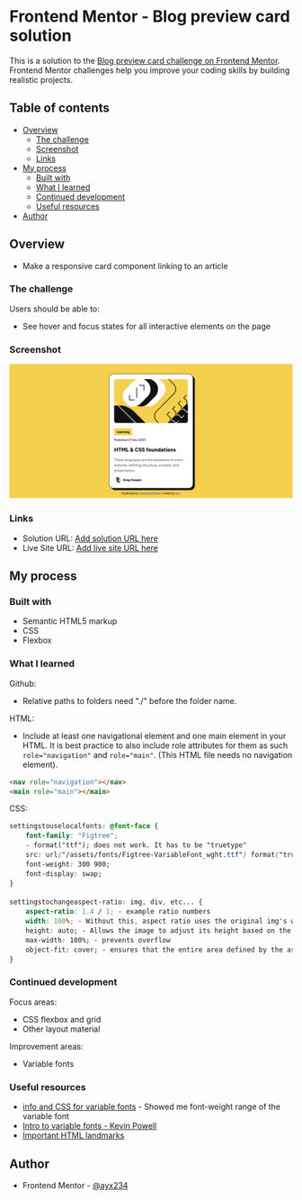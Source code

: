 <!-- @format -->

# Frontend Mentor - Blog preview card solution

This is a solution to the [Blog preview card challenge on Frontend Mentor](https://www.frontendmentor.io/challenges/blog-preview-card-ckPaj01IcS). Frontend Mentor challenges help you improve your coding skills by building realistic projects.

## Table of contents

-   [Overview](#overview)
    -   [The challenge](#the-challenge)
    -   [Screenshot](#screenshot)
    -   [Links](#links)
-   [My process](#my-process)
    -   [Built with](#built-with)
    -   [What I learned](#what-i-learned)
    -   [Continued development](#continued-development)
    -   [Useful resources](#useful-resources)
-   [Author](#author)

## Overview

-   Make a responsive card component linking to an article

### The challenge

Users should be able to:

-   See hover and focus states for all interactive elements on the page

### Screenshot

![](./screenshot.png)

### Links

-   Solution URL: [Add solution URL here](https://github.com/ayx234/blog-preview-card-main)
-   Live Site URL: [Add live site URL here](https://ayx234.github.io/blog-preview-card-main/)

## My process

### Built with

-   Semantic HTML5 markup
-   CSS
-   Flexbox

### What I learned

Github:

-   Relative paths to folders need "./" before the folder name.

HTML:

-   Include at least one navigational element and one main element in your HTML. It is best practice to also include role attributes for them as such `role="navigation"` and `role="main"`. (This HTML file needs no navigation element).

```html
<nav role="navigation"></nav>
<main role="main"></main>
```

CSS:

```css
settingstouselocalfonts: @font-face {
	font-family: "Figtree";
	- format("ttf"); does not work. It has to be "truetype"
	src: url("/assets/fonts/Figtree-VariableFont_wght.ttf") format("truetype");
	font-weight: 300 900;
	font-display: swap;
}

settingstochangeaspect-ratio: img, div, etc... {
	aspect-ratio: 1.4 / 1; - example ratio numbers
	width: 100%; - Without this, aspect ratio uses the original img's width, not width on page
	height: auto; - Allows the image to adjust its height based on the aspect ratio
	max-width: 100%; - prevents overflow
	object-fit: cover; - ensures that the entire area defined by the aspect ratio is covered by the image content
}
```

### Continued development

Focus areas:

-   CSS flexbox and grid
-   Other layout material

Improvement areas:

-   Variable fonts

### Useful resources

-   [info and CSS for variable fonts](https://wakamaifondue.com/) - Showed me font-weight range of the variable font
-   [Intro to variable fonts - Kevin Powell](https://www.youtube.com/watch?v=0fVymQ7SZw0&t=640s)
-   [Important HTML landmarks](https://dequeuniversity.com/rules/axe/4.6/landmark-one-main?application=axeAPI)

## Author

-   Frontend Mentor - [@ayx234](https://www.frontendmentor.io/profile/ayx234)
